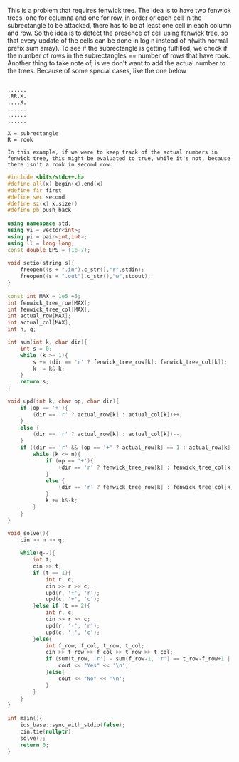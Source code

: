 This is a problem that requires fenwick tree. The idea is to have two fenwick trees, one for columna and one for row, in order or each cell in the subrectangle to be attacked, there has to be at least one cell in each column and row. So the idea is to detect the presence of cell using fenwick tree, so that every update of the cells can be done in log n instead of n(with normal prefix sum array). To see if the subrectangle is getting fulfilled, we check if the number of rows in the subrectangles == number of rows that have rook. Another thing to take note of, is we don't want to add the actual number to the trees. Because of some special cases, like the one below
```

......
.RR.X.
....X.
......
......
......

X = subrectangle
R = rook

In this example, if we were to keep track of the actual numbers in fenwick tree, this might be evaluated to true, while it's not, because there isn't a rook in second row.
```

```cpp
#include <bits/stdc++.h>
#define all(x) begin(x),end(x)
#define fir first
#define sec second
#define sz(x) x.size()
#define pb push_back
 
using namespace std;
using vi = vector<int>;
using pi = pair<int,int>;
using ll = long long;
const double EPS = (1e-7);
 
void setio(string s){
	freopen((s + ".in").c_str(),"r",stdin);
	freopen((s + ".out").c_str(),"w",stdout);
}
 
const int MAX = 1e5 +5;
int fenwick_tree_row[MAX];
int fenwick_tree_col[MAX];
int actual_row[MAX];
int actual_col[MAX];
int n, q;

int sum(int k, char dir){
    int s = 0;
    while (k >= 1){
        s += (dir == 'r' ? fenwick_tree_row[k]: fenwick_tree_col[k]);
        k -= k&-k;
    }
    return s;
}

void upd(int k, char op, char dir){
    if (op == '+'){
        (dir == 'r' ? actual_row[k] : actual_col[k])++;
    }
    else {
        (dir == 'r' ? actual_row[k] : actual_col[k])--;
    }
    if ((dir == 'r' && (op == '+' ? actual_row[k] == 1 : actual_row[k] == 0)) || (dir == 'c' && (op == '+' ? actual_col[k] == 1 : actual_col[k] == 0))){
        while (k <= n){
            if (op == '+'){
                (dir == 'r' ? fenwick_tree_row[k] : fenwick_tree_col[k])++;
            }
            else {
                (dir == 'r' ? fenwick_tree_row[k] : fenwick_tree_col[k])--;
            }
            k += k&-k;
        }
    }
}

void solve(){
    cin >> n >> q;
    
    while(q--){
        int t;
        cin >> t;
        if (t == 1){
            int r, c;
            cin >> r >> c;
            upd(r, '+', 'r');
            upd(c, '+', 'c');
        }else if (t == 2){
            int r, c;
            cin >> r >> c;
            upd(r, '-', 'r');
            upd(c, '-', 'c');
        }else{
            int f_row, f_col, t_row, t_col; 
            cin >> f_row >> f_col >> t_row >> t_col;
            if (sum(t_row, 'r') - sum(f_row-1, 'r') == t_row-f_row+1 || (sum(t_col, 'c') - sum(f_col-1, 'c')== t_col-f_col+1)){
                cout << "Yes" << '\n';
            }else{
                cout << "No" << '\n';
            }
        }
    }
}
 
int main(){
	ios_base::sync_with_stdio(false);
	cin.tie(nullptr);
    solve();
	return 0;
}
```